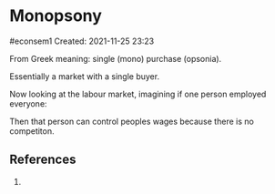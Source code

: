 # Monopsony
#econsem1
Created: 2021-11-25 23:23

From Greek meaning: single (mono) purchase (opsonia). 

Essentially a market with a single buyer.

Now looking at the labour market, imagining if one person employed everyone:

Then that person can control peoples wages because there is no competiton. 

## References
1. 